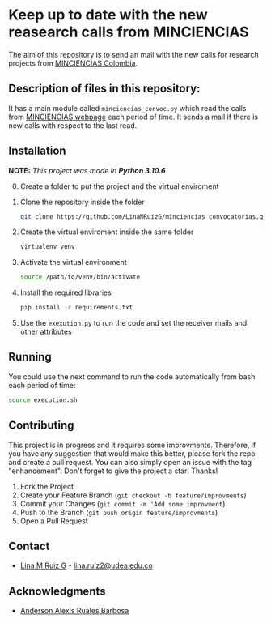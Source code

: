 # Keep up to date with the new reasearch calls from MINCIENCIAS

The aim of this repository is to send an mail with the new calls for research projects from [MINCIENCIAS Colombia](https://minciencias.gov.co). 


## Description of files in this repository:

It has a main module called `minciencias_convoc.py` which read the calls from [MINCIENCIAS webpage](https://minciencias.gov.co/convocatorias/todas) each period of time. It sends a mail if there is new calls with respect to the last read. 


## Installation

**NOTE:** *This project was made in* ***Python 3.10.6***

0. Create a folder to put the project and the virtual enviroment

1. Clone the repository inside the folder
   ```sh 
   git clone https://github.com/LinaMRuizG/minciencias_convocatorias.git
   ```
2. Create the virtual enviroment inside the same folder 
   ```sh 
   virtualenv venv
   ```
3. Activate the virtual environment
   ```sh 
   source /path/to/venv/bin/activate
   ```
3. Install the required libraries 
   ```sh 
   pip install -r requirements.txt
   ```
4. Use the `exexution.py` to run the code and set the receiver mails and other attributes

## Running

You could use the next command to run  the code automatically from bash each period of time:

   ```sh 
   source execution.sh
   ```


## Contributing

This project is in progress and it requires some improvments. Therefore, if you have any suggestion that would make this better, please fork the repo and create a pull request. You can also simply open an issue with the tag "enhancement". Don't forget to give the project a star! Thanks!

1. Fork the Project
2. Create your Feature Branch (`git checkout -b feature/improvments`)
3. Commit your Changes (`git commit -m 'Add some improvment`)
4. Push to the Branch (`git push origin feature/improvments`)
5. Open a Pull Request

## Contact

* [Lina M Ruiz G](https://co.linkedin.com/in/lina-marcela-ruiz-galvis-465896209) - lina.ruiz2@udea.edu.co

## Acknowledgments
* [Anderson Alexis Ruales Barbosa](https://co.linkedin.com/in/anderson-alexis-ruales-b27638199?original_referer=https%3A%2F%2Fwww.google.com%2F)

    
    
    
    
   




